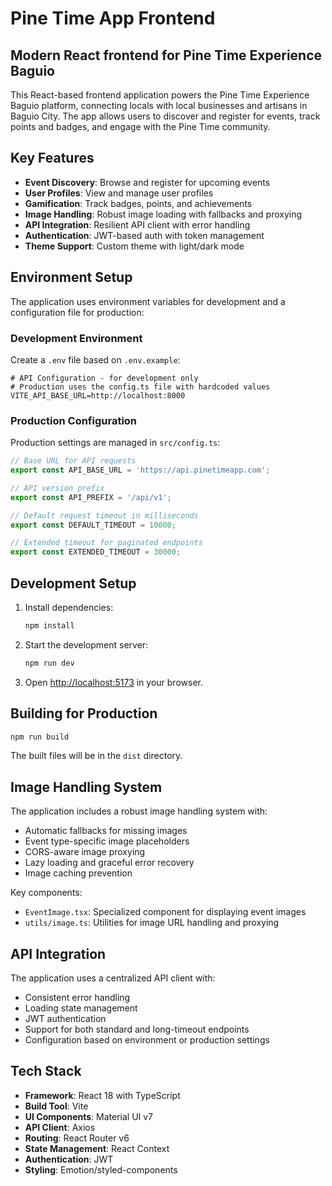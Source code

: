 # Pine Time App Frontend

## Modern React frontend for Pine Time Experience Baguio

This React-based frontend application powers the Pine Time Experience Baguio platform, connecting locals with local businesses and artisans in Baguio City. The app allows users to discover and register for events, track points and badges, and engage with the Pine Time community.

## Key Features

- **Event Discovery**: Browse and register for upcoming events
- **User Profiles**: View and manage user profiles
- **Gamification**: Track badges, points, and achievements
- **Image Handling**: Robust image loading with fallbacks and proxying
- **API Integration**: Resilient API client with error handling
- **Authentication**: JWT-based auth with token management
- **Theme Support**: Custom theme with light/dark mode

## Environment Setup

The application uses environment variables for development and a configuration file for production:

### Development Environment

Create a `.env` file based on `.env.example`:

```
# API Configuration - for development only
# Production uses the config.ts file with hardcoded values
VITE_API_BASE_URL=http://localhost:8000
```

### Production Configuration

Production settings are managed in `src/config.ts`:

```typescript
// Base URL for API requests
export const API_BASE_URL = 'https://api.pinetimeapp.com';

// API version prefix
export const API_PREFIX = '/api/v1';

// Default request timeout in milliseconds
export const DEFAULT_TIMEOUT = 10000;

// Extended timeout for paginated endpoints
export const EXTENDED_TIMEOUT = 30000;
```

## Development Setup

1. Install dependencies:
   ```bash
   npm install
   ```

2. Start the development server:
   ```bash
   npm run dev
   ```

3. Open [http://localhost:5173](http://localhost:5173) in your browser.

## Building for Production

```bash
npm run build
```

The built files will be in the `dist` directory.

## Image Handling System

The application includes a robust image handling system with:

- Automatic fallbacks for missing images
- Event type-specific image placeholders
- CORS-aware image proxying
- Lazy loading and graceful error recovery
- Image caching prevention

Key components:

- `EventImage.tsx`: Specialized component for displaying event images
- `utils/image.ts`: Utilities for image URL handling and proxying

## API Integration

The application uses a centralized API client with:

- Consistent error handling
- Loading state management
- JWT authentication
- Support for both standard and long-timeout endpoints
- Configuration based on environment or production settings

## Tech Stack

- **Framework**: React 18 with TypeScript
- **Build Tool**: Vite
- **UI Components**: Material UI v7
- **API Client**: Axios
- **Routing**: React Router v6
- **State Management**: React Context
- **Authentication**: JWT
- **Styling**: Emotion/styled-components
